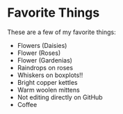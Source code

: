 # Favorite Things

These are a few of my favorite things:

- Flowers (Daisies)
- Flower (Roses)
- Flower (Gardenias)
- Raindrops on roses
- Whiskers on boxplots!!
- Bright copper kettles
- Warm woolen mittens
- Not editing directly on GitHub
- Coffee

